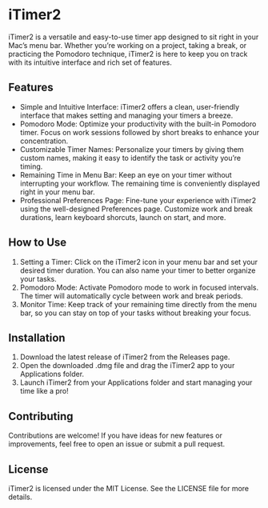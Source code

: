# iTimer2

iTimer2 is a versatile and easy-to-use timer app designed to sit right in your Mac’s menu bar. Whether you’re working on a project, taking a break, or practicing the Pomodoro technique, iTimer2 is here to keep you on track with its intuitive interface and rich set of features.

## Features

* Simple and Intuitive Interface: iTimer2 offers a clean, user-friendly interface that makes setting and managing your timers a breeze.
* Pomodoro Mode: Optimize your productivity with the built-in Pomodoro timer. Focus on work sessions followed by short breaks to enhance your concentration.
* Customizable Timer Names: Personalize your timers by giving them custom names, making it easy to identify the task or activity you’re timing.
* Remaining Time in Menu Bar: Keep an eye on your timer without interrupting your workflow. The remaining time is conveniently displayed right in your menu bar.
* Professional Preferences Page: Fine-tune your experience with iTimer2 using the well-designed Preferences page. Customize work and break durations, learn keyboard shorcuts, launch on start, and more.

## How to Use

1. Setting a Timer: Click on the iTimer2 icon in your menu bar and set your desired timer duration. You can also name your timer to better organize your tasks.
2. Pomodoro Mode: Activate Pomodoro mode to work in focused intervals. The timer will automatically cycle between work and break periods.
3. Monitor Time: Keep track of your remaining time directly from the menu bar, so you can stay on top of your tasks without breaking your focus.

## Installation

1. Download the latest release of iTimer2 from the Releases page.
2. Open the downloaded .dmg file and drag the iTimer2 app to your Applications folder.
3. Launch iTimer2 from your Applications folder and start managing your time like a pro!

## Contributing

Contributions are welcome! If you have ideas for new features or improvements, feel free to open an issue or submit a pull request.

## License

iTimer2 is licensed under the MIT License. See the LICENSE file for more details.
